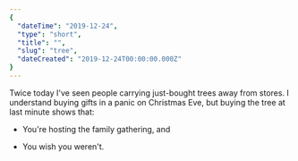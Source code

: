 ```yaml
---
{
  "dateTime": "2019-12-24",
  "type": "short",
  "title": "",
  "slug": "tree",
  "dateCreated": "2019-12-24T00:00:00.000Z"
}
---
```

Twice today I've seen people carrying just-bought trees away from stores. I understand buying gifts in a panic on Christmas Eve, but buying the tree at last minute shows that:

* You're hosting the family gathering, and

* You wish you weren't.